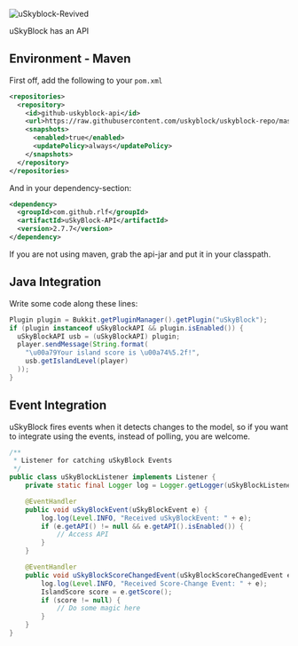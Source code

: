 ![uSkyblock-Revived](http://i.imgur.com/JbSV18m.png)

uSkyBlock has an API

## Environment - Maven

First off, add the following to your `pom.xml`
```xml
<repositories>
  <repository>
    <id>github-uskyblock-api</id>
    <url>https://raw.githubusercontent.com/uskyblock/uskyblock-repo/master/</url>
    <snapshots>
      <enabled>true</enabled>
      <updatePolicy>always</updatePolicy>
    </snapshots>
  </repository>
</repositories>
```
And in your dependency-section:

```xml
<dependency>
  <groupId>com.github.rlf</groupId>
  <artifactId>uSkyBlock-API</artifactId>
  <version>2.7.7</version>
</dependency>
```
If you are not using maven, grab the api-jar and put it in your classpath.

## Java Integration

Write some code along these lines:
```java
Plugin plugin = Bukkit.getPluginManager().getPlugin("uSkyBlock");
if (plugin instanceof uSkyBlockAPI && plugin.isEnabled()) {
  uSkyBlockAPI usb = (uSkyBlockAPI) plugin;
  player.sendMessage(String.format(
    "\u00a79Your island score is \u00a74%5.2f!", 
    usb.getIslandLevel(player)
  ));
}
```

## Event Integration
uSkyBlock fires events when it detects changes to the model, so if you want to integrate using the events, instead
of polling, you are welcome.

```java
/**
 * Listener for catching uSkyBlock Events
 */
public class uSkyBlockListener implements Listener {
    private static final Logger log = Logger.getLogger(uSkyBlockListener.class.getName());

    @EventHandler
    public void uSkyBlockEvent(uSkyBlockEvent e) {
        log.log(Level.INFO, "Received uSkyBlockEvent: " + e);
        if (e.getAPI() != null && e.getAPI().isEnabled()) {
            // Access API
        }
    }

    @EventHandler
    public void uSkyBlockScoreChangedEvent(uSkyBlockScoreChangedEvent e) {
        log.log(Level.INFO, "Received Score-Change Event: " + e);
        IslandScore score = e.getScore();
        if (score != null) {
            // Do some magic here
        }
    }
}
```